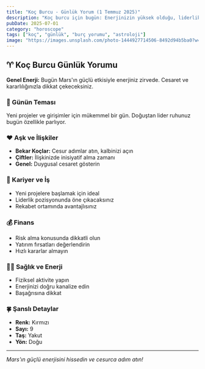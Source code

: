 ```yaml
---
title: "Koç Burcu - Günlük Yorum (1 Temmuz 2025)"
description: "Koç burcu için bugün: Enerjinizin yüksek olduğu, liderlik yeteneklerinizin öne çıktığı bir gün. Yeni başlangıçlar için ideal."
pubDate: 2025-07-01
category: "horoscope"
tags: ["koç", "günlük", "burç yorumu", "astroloji"]
image: "https://images.unsplash.com/photo-1444927714506-8492d94b5ba0?w=800&h=600&fit=crop"
---
```


## ♈ Koç Burcu Günlük Yorumu

**Genel Enerji:** Bugün Mars'ın güçlü etkisiyle enerjiniz zirvede. Cesaret ve kararlılığınızla dikkat çekeceksiniz.

### 🌟 Günün Teması
Yeni projeler ve girişimler için mükemmel bir gün. Doğuştan lider ruhunuz bugün özellikle parlıyor.

### ❤️ Aşk ve İlişkiler
- **Bekar Koçlar:** Cesur adımlar atın, kalbinizi açın
- **Çiftler:** İlişkinizde inisiyatif alma zamanı
- **Genel:** Duygusal cesaret gösterin

### 💼 Kariyer ve İş
- Yeni projelere başlamak için ideal
- Liderlik pozisyonunda öne çıkacaksınız
- Rekabet ortamında avantajlısınız

### 💰 Finans
- Risk alma konusunda dikkatli olun
- Yatırım fırsatları değerlendirin
- Hızlı kararlar almayın

### 🏃‍♂️ Sağlık ve Enerji
- Fiziksel aktivite yapın
- Enerjinizi doğru kanalize edin
- Başağrısına dikkat

### 🍀 Şanslı Detaylar
- **Renk:** Kırmızı
- **Sayı:** 9
- **Taş:** Yakut
- **Yön:** Doğu

---

*Mars'ın güçlü enerjisini hissedin ve cesurca adım atın!*
